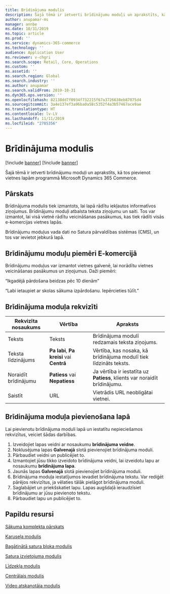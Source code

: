 ```yaml
---
title: Brīdinājuma modulis
description: Šajā tēmā ir ietverti brīdinājumu moduļi un aprakstīts, kā tos pievienot vietnes lapām programmā Microsoft Dynamics 365 Commerce.
author: anupamar-ms
manager: annbe
ms.date: 10/31/2019
ms.topic: article
ms.prod: ''
ms.service: dynamics-365-commerce
ms.technology: ''
audience: Application User
ms.reviewer: v-chgri
ms.search.scope: Retail, Core, Operations
ms.custom: ''
ms.assetid: ''
ms.search.region: Global
ms.search.industry: ''
ms.author: anupamar
ms.search.validFrom: 2019-10-31
ms.dyn365.ops.version: ''
ms.openlocfilehash: 82138dd7f0934f732215f67a3726638eb87075d4
ms.sourcegitcommit: 3a4e137ef3a96ba0a58c5352f4a3b57467ace9ae
ms.translationtype: HT
ms.contentlocale: lv-LV
ms.lasthandoff: 11/11/2019
ms.locfileid: "2785356"
---
```

# <a name="alert-module"></a>Brīdinājuma modulis

[!include [banner](includes/preview-banner.md)]
[!include [banner](includes/banner.md)]

Šajā tēmā ir ietverti brīdinājumu moduļi un aprakstīts, kā tos pievienot vietnes lapām programmā Microsoft Dynamics 365 Commerce.

## <a name="overview"></a>Pārskats

Brīdinājuma modulis tiek izmantots, lai lapā rādītu iekļautos informatīvos ziņojumus. Brīdinājumu moduļi atbalsta teksta ziņojumu un saiti. Tos var izmantot, lai visā vietnē rādītu veicināšanas pasākumus, kas tiek rādīti visās e-komercijas vietnes lapās. 

Brīdinājumu moduļus vada dati no Satura pārvaldības sistēmas (CMS), un tos var ievietot jebkurā lapā.

## <a name="examples-of-alert-modules-in-e-commerce"></a>Brīdinājumu moduļu piemēri E-komercijā

Brīdinājumu moduļus var izmantot vietnes galvenē, lai norādītu vietnes veicināšanas pasākumus un ziņojumus. Daži piemēri:

“Ikgadējā pārdošana beidzas pēc 10 dienām”

“Labi ietaupiet ar skolas sākuma izpārdošanu. Iepērcieties tūlīt.”

## <a name="alert-module-properties"></a>Brīdinājuma moduļa rekvizīti

| Rekvizīta nosaukums  | Vērtība                              | Apraksts |
|----------------|------------------------------------|-------------|
| Teksts           | Teksts                               | Brīdinājuma modulī redzamais teksta ziņojums. |
| Teksta līdzinājums | **Pa labi**, **Pa kreisi** vai **Centrā** | Vērtība, kas nosaka, kā brīdinājuma modulī tiek līdzināts teksts. |
| Noraidīt brīdinājumu  | **Patiess** vai **Nepatiess**              | Ja vērtība ir iestatīta uz **Patiess**, klients var noraidīt brīdinājumu. |
| Saistīt           | URL                                | Vietrādis URL neobligātai vietnei. |

## <a name="add-an-alert-module-to-a-page"></a>Brīdinājuma moduļa pievienošana lapā 

Lai pievienotu brīdinājuma moduli lapā un iestatītu nepieciešamos rekvizītus, veiciet šādas darbības.

1. Izveidojiet lapas veidni ar nosaukumu **brīdinājuma veidne**.
1. Noklusējuma lapas **Galvenajā** slotā pievienojiet brīdinājuma moduli.
1. Pārbaudiet veidni un publicējiet to. 
1. Izmantojiet jūsu tikko izveidoto brīdinājuma veidni, lai izveidotu lapu ar nosaukumu **brīdinājuma lapa**. 
1. Jaunās lapas **Galvenajā** slotā pievienojiet brīdinājuma moduli.
1. Brīdinājuma moduļa iestatījumos ievadiet brīdinājuma tekstu. Var rediģēt pārējos rekvizītus, ja vēlaties tālāk pielāgot brīdinājuma moduli.
1. Saglabājiet un priekšskatiet lapu. Lapas augšdaļā ieraudzīsiet brīdinājumu ar jūsu pievienoto tekstu.
1. Pārbaudiet lapu un publicējiet to. 

## <a name="additional-resources"></a>Papildu resursi

[Sākuma komplekta pārskats](starter-kit-overview.md)

[Karuseļa modulis](add-carousel.md)

[Bagātinātā satura bloka modulis](add-content-rich-block.md)

[Satura izvietojuma modulis](add-content-placement-modules.md)

[Līdzekļa modulis](add-feature-module.md)

[Centrālais modulis](add-hero-module.md)

[Video atskaņotāja modulis](add-video-player.md)
